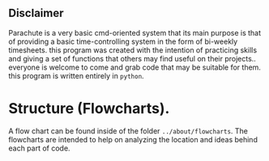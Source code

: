 Disclaimer
---------

Parachute is a very basic cmd-oriented system that its main purpose is that of providing a basic time-controlling system in the form of bi-weekly timesheets. this program was created with the intention of practicing skills and giving a set of functions that others may find useful on their projects.. everyone is welcome to come and grab code that may be suitable for them. this program is written entirely in `python`.

Structure (Flowcharts).
======================

A flow chart can be found inside of the folder `../about/flowcharts`.
The flowcharts are intended to help on analyzing the location and ideas behind each part of code.
